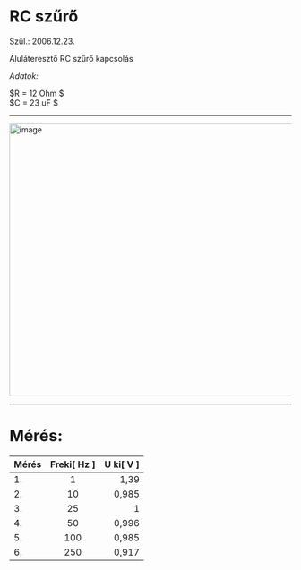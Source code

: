 # RC szűrő

Szül.: 2006.12.23.   

Aluláteresztő RC szűrő kapcsolás 

*Adatok:*  

$R = 12 Ohm $   
$C = 23 uF $   

---   

<img width="969" height="487" alt="image" src="https://github.com/user-attachments/assets/87ab2d78-6002-4f47-8321-09159dc22a73" />

---

# Mérés:

| Mérés       | Freki[ Hz ] | U ki[ V ]     |
| :---        |    :----:   |          ---: |
| 1.          | 1           | 1,39          |
| 2.          | 10          | 0,985         |
| 3.          | 25          | 1             |
| 4.          | 50          | 0,996         |
| 5.          | 100         | 0,985         |
| 6.          | 250         | 0,917         |



